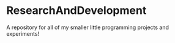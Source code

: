 # ResearchAndDevelopment
A repository for all of my smaller little programming projects and experiments!
